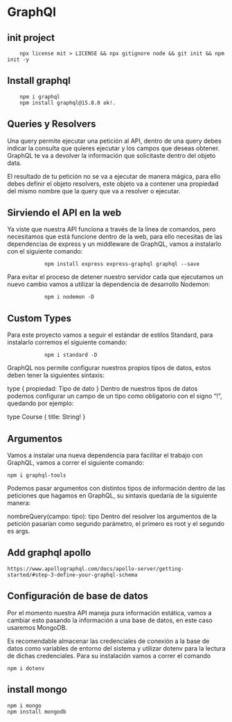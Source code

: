 # GraphQl

## init project

        npx license mit > LICENSE && npx gitignore node && git init && npm init -y

## Install graphql

        npm i graphql
        npm install graphql@15.8.0 ok!.

## Queries y Resolvers

Una query permite ejecutar una petición al API, dentro de una query debes indicar la consulta que quieres ejecutar y los campos que deseas obtener. GraphQL te va a devolver la información que solicitaste dentro del objeto data.

El resultado de tu petición no se va a ejecutar de manera mágica, para ello debes definir el objeto resolvers, este objeto va a contener una propiedad del mismo nombre que la query que va a resolver o ejecutar.

## Sirviendo el API en la web

Ya viste que nuestra API funciona a través de la línea de comandos, pero necesitamos que está funcione dentro de la web, para ello necesitas de las dependencias de express y un middleware de GraphQL, vamos a instalarlo con el siguiente comando:

                npm install express express-graphql graphql --save
                
Para evitar el proceso de detener nuestro servidor cada que ejecutamos un nuevo cambio vamos a utilizar la dependencia de desarrollo Nodemon:

                npm i nodemon -D

## Custom Types

Para este proyecto vamos a seguir el estándar de estilos Standard, para instalarlo corremos el siguiente comando:

                npm i standard -D
                
GraphQL nos permite configurar nuestros propios tipos de datos, estos deben tener la siguientes sintaxis:

type <Nombre del tipo> {
  propiedad: Tipo de dato
}
Dentro de nuestros tipos de datos podemos configurar un campo de un tipo como obligatorio con el signo “!”, quedando por ejemplo:

type Course {
  title: String!
}

## Argumentos

Vamos a instalar una nueva dependencia para facilitar el trabajo con GraphQL, vamos a correr el siguiente comando:

    npm i graphql-tools
Podemos pasar argumentos con distintos tipos de información dentro de las peticiones que hagamos en GraphQL, su sintaxis quedaría de la siguiente manera:

nombreQuery(campo: tipo): tipo
Dentro del resolver los argumentos de la petición pasarían como segundo parámetro, el primero es root y el segundo es args.

## Add graphql apollo

    https://www.apollographql.com/docs/apollo-server/getting-started/#step-3-define-your-graphql-schema

## Configuración de base de datos

Por el momento nuestra API maneja pura información estática, vamos a cambiar esto pasando la información a una base de datos, en este caso usaremos MongoDB.

Es recomendable almacenar las credenciales de conexión a la base de datos como variables de entorno del sistema y utilizar dotenv para la lectura de dichas credenciales. Para su instalación vamos a correr el comando

    npm i dotenv

## install mongo

    npm i mongo
    npm install mongodb